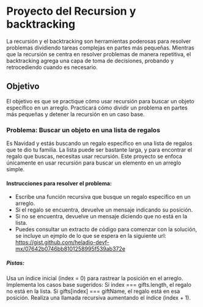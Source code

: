# Proyecto del Recursion y backtracking
La recursión y el backtracking son herramientas poderosas para resolver problemas dividiendo tareas complejas en partes más pequeñas. Mientras que la recursión se centra en resolver problemas de manera repetitiva, el backtracking agrega una capa de toma de decisiones, probando y retrocediendo cuando es necesario.

## Objetivo
El objetivo es que se practique cómo usar recursión para buscar un objeto específico en un arreglo. Practicará cómo dividir un problema en partes más pequeñas y detener la recursión en un caso base.

### Problema: Buscar un objeto en una lista de regalos
Es Navidad y estás buscando un regalo específico en una lista de regalos que te dio tu familia. La lista puede ser bastante larga, y para encontrar el regalo que buscas, necesitas usar recursión. Este proyecto se enfoca únicamente en usar recursión para buscar un elemento en un arreglo simple.

#### Instrucciones para resolver el problema:
* Escribe una función recursiva que busque un regalo específico en un arreglo.
* Si el regalo se encuentra, devuelve un mensaje indicando su posición.
* Si no se encuentra, devuelve un mensaje diciendo que no está en la lista.
* Puedes consultar un extracto de código para comenzar con la solución, se incluye un ejmplo de lo que se espera en la siguiente url: https://gist.github.com/heladio-devf-mx/07642b0746bb8101258995f539ab372e
##### Pistas:
Usa un índice inicial (index = 0) para rastrear la posición en el arreglo.
Implementa los casos base sugeridos:
Si index === gifts.length, el regalo no está en la lista.
Si gifts[index] === giftName, el regalo está en esa posición.
Realiza una llamada recursiva aumentando el índice (index + 1).
